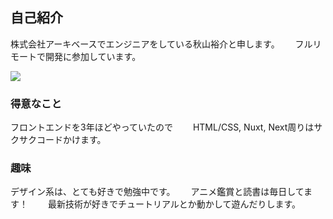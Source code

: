 ## 自己紹介
株式会社アーキベースでエンジニアをしている秋山裕介と申します。　　
フルリモートで開発に参加しています。　　

![](https://avatars.githubusercontent.com/u/86331878?v=4)

### 得意なこと
フロントエンドを3年ほどやっていたので　　
HTML/CSS, Nuxt, Next周りはサクサクコードかけます。

### 趣味
デザイン系は、とても好きで勉強中です。　　
アニメ鑑賞と読書は毎日してます！　　
最新技術が好きでチュートリアルとか動かして遊んだりします。
